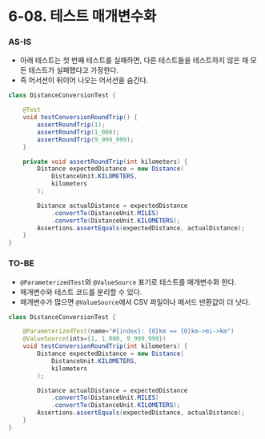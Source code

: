# 6-08. 테스트 매개변수화

### AS-IS

- 아래 테스트는 첫 번째 테스트를 실패하면, 다른 테스트들을 테스트하지 않은 채 모든 테스트가 실패했다고 가정한다.
- 즉 어서션이 뒤이어 나오는 어서션을 숨긴다.

```java
class DistanceConversionTest {

    @Test
    void testConversionRoundTrip() {
        assertRoundTrip(1);
        assertRoundTrip(1_000);
        assertRoundTrip(9_999_999);
    }

    private void assertRoundTrip(int kilometers) {
        Distance expectedDistance = new Distance(
            DistanceUnit.KILOMETERS,
            kilometers
        );

        Distance actualDistance = expectedDistance
            .convertTo(DistanceUnit.MILES)
            .convertTo(DistanceUnit.KILOMETERS);
        Assertions.assertEquals(expectedDistance, actualDistance);
    }
}
```

### TO-BE

- `@ParameterizedTest`와 `@ValueSource` 표기로 테스트를 매개변수화 한다.
- 매개변수와 테스트 코드를 분리할 수 있다.
- 매개변수가 많으면 `@ValueSource`에서 CSV 파일이나 메서드 반환값이 더 낫다.

```java
class DistanceConversionTest {

    @ParameterizedTest(name="#{index}: {0}km == {0}km->mi->km")
    @ValueSource(ints={1, 1_000, 9_999_999})
    void testConversionRoundTrip(int kilometers) {
        Distance expectedDistance = new Distance(
            DistanceUnit.KILOMETERS,
            kilometers
        );

        Distance actualDistance = expectedDistance
            .convertTo(DistanceUnit.MILES)
            .convertTo(DistanceUnit.KILOMETERS);
        Assertions.assertEquals(expectedDistance, actualDistance);
    }
}
```
